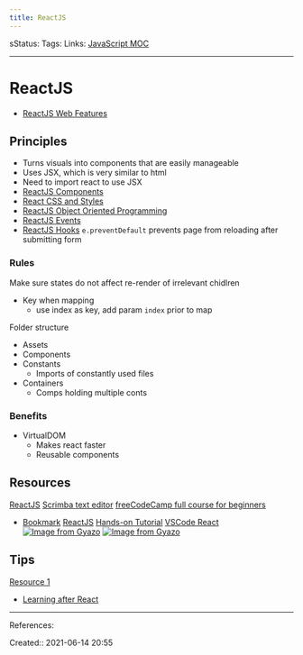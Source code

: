 ```yaml
---
title: ReactJS
---
```

sStatus:
Tags: 
Links: [JavaScript MOC](out/javascript-moc.md)
___
# ReactJS
- [ReactJS Web Features](out/reactjs-web-features.md)
## Principles
- Turns visuals into components that are easily manageable
- Uses JSX, which is very similar to html
- Need to import react to use JSX
- [ReactJS Components](out/reactjs-components.md)
- [React CSS and Styles](out/react-css-and-styles.md)
- [ReactJS Object Oriented Programming](out/reactjs-object-oriented-programming.md)
- [ReactJS Events](out/reactjs-events.md)
- [ReactJS Hooks](out/reactjs-hooks.md)
`e.preventDefault` prevents page from reloading after submitting form
### Rules 

Make sure states do not affect re-render of irrelevant chidlren
- Key when mapping
	- use index as key, add param `index` prior to map

Folder structure
- Assets
- Components
- Constants
	- Imports of constantly used files
- Containers
	- Comps holding multiple conts
### Benefits
- VirtualDOM
	- Makes react faster
	- Reusable components
## Resources
[ReactJS](https://reactjs.org/)
[Scrimba text editor](https://scrimba.com/scrim/cast-2099)
[freeCodeCamp full course for beginners](https://www.youtube.com/watch?v=DLX62G4lc44&ab_channel=freeCodeCamp.org)
- [Bookmark](https://youtu.be/DLX62G4lc44?t=631)
[ReactJS](https://reactjs.org/docs/hello-world.html)
[Hands-on Tutorial](https://reactjs.org/tutorial/tutorial.html)
[VSCode React](https://code.visualstudio.com/docs/nodejs/reactjs-tutorial)
[![Image from Gyazo](https://i.gyazo.com/07fe68c8cfd18bc871bc0bea7e774317.png)](https://gyazo.com/07fe68c8cfd18bc871bc0bea7e774317)
[![Image from Gyazo](https://i.gyazo.com/db4b9625b86e8527bbd3969f30d3b695.png)](https://gyazo.com/db4b9625b86e8527bbd3969f30d3b695)
## Tips
[Resource 1](https://www.freecodecamp.org/news/react-shortcuts-that-will-instantly-boost-your-productivity/)
- [Learning after React](https://www.quora.com/What-should-I-learn-after-React)
___
References:

Created:: 2021-06-14 20:55